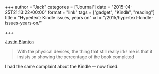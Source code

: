 +++
author = "Jack"
categories = ["Journal"]
date = "2015-04-25T21:13:22+00:00"
format = "link"
tags = ["gadget", "Kindle", "reading"]
title = "Hypertext: Kindle issues, years on"
url = "/2015/hypertext-kindle-issues-years-on/"

+++

[Justin Blanton][1]

> With the physical devices, the thing that still really irks me is that it insists on showing the percentage of the book completed

I had the same complaint about the Kindle &#8212; now fixed.

&nbsp;

 [1]: http://hypertext.net/2015/04/kindle-issues-years-on/